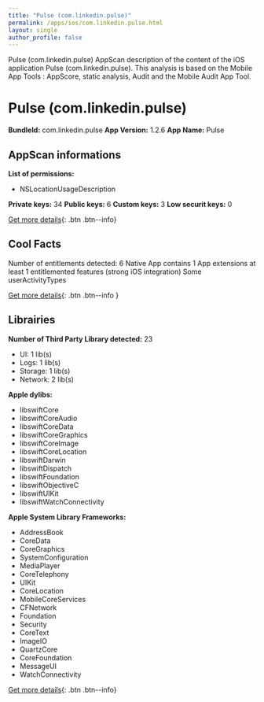 ```yaml
---
title: "Pulse (com.linkedin.pulse)"
permalink: /apps/ios/com.linkedin.pulse.html
layout: single
author_profile: false
---
```

Pulse (com.linkedin.pulse) AppScan description of the content of the iOS application Pulse (com.linkedin.pulse). This analysis is based on the Mobile App Tools : AppScore, static analysis, Audit and the Mobile Audit App Tool.

# Pulse (com.linkedin.pulse)

**BundleId:** com.linkedin.pulse
**App Version:** 1.2.6
**App Name:** Pulse


## AppScan informations 

**List of permissions:** 
- NSLocationUsageDescription
  
  
**Private keys:** 34
**Public keys:** 6
**Custom keys:** 3
**Low securit keys:** 0
  
[Get more details](/pricing.html){: .btn .btn--info}

## Cool Facts

Number of entitlements detected: 6
Native App
contains 1 App extensions
at least 1 entitlemented features (strong iOS integration)
Some userActivityTypes
  
[Get more details](/pricing.html){: .btn .btn--info }

## Librairies 
**Number of Third Party Library detected:** 23
- UI: 1 lib(s)
- Logs: 1 lib(s)
- Storage: 1 lib(s)
- Network: 2 lib(s)


**Apple dylibs:**
- libswiftCore
- libswiftCoreAudio
- libswiftCoreData
- libswiftCoreGraphics
- libswiftCoreImage
- libswiftCoreLocation
- libswiftDarwin
- libswiftDispatch
- libswiftFoundation
- libswiftObjectiveC
- libswiftUIKit
- libswiftWatchConnectivity


**Apple System Library Frameworks:**
- AddressBook
- CoreData
- CoreGraphics
- SystemConfiguration
- MediaPlayer
- CoreTelephony
- UIKit
- CoreLocation
- MobileCoreServices
- CFNetwork
- Foundation
- Security
- CoreText
- ImageIO
- QuartzCore
- CoreFoundation
- MessageUI
- WatchConnectivity


  
[Get more details](/pricing.html){: .btn .btn--info}

